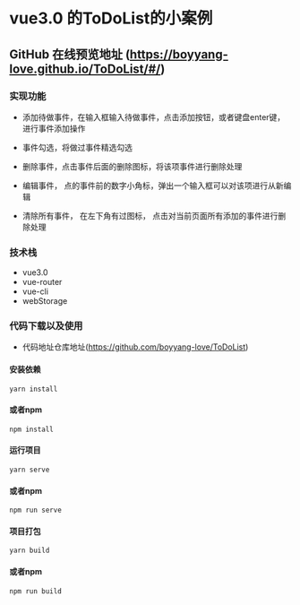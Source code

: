 # vue3.0 的ToDoList的小案例

## GitHub 在线预览地址 (https://boyyang-love.github.io/ToDoList/#/)

### 实现功能

+ 添加待做事件，在输入框输入待做事件，点击添加按钮，或者键盘enter键，进行事件添加操作

+ 事件勾选，将做过事件精选勾选

+ 删除事件，点击事件后面的删除图标，将该项事件进行删除处理

+ 编辑事件， 点的事件前的数字小角标，弹出一个输入框可以对该项进行从新编辑

+ 清除所有事件， 在左下角有过图标， 点击对当前页面所有添加的事件进行删除处理

### 技术栈

 + vue3.0
 + vue-router
 + vue-cli
 + webStorage

### 代码下载以及使用

+ 代码地址仓库地址(https://github.com/boyyang-love/ToDoList)

#### 安装依赖

```bush
yarn install
```
#### 或者npm
```bush
npm install
```

#### 运行项目

```bush
yarn serve
```

#### 或者npm

```bush
npm run serve
```
#### 项目打包

```bush
yarn build
```
#### 或者npm

```bush
npm run build
```
